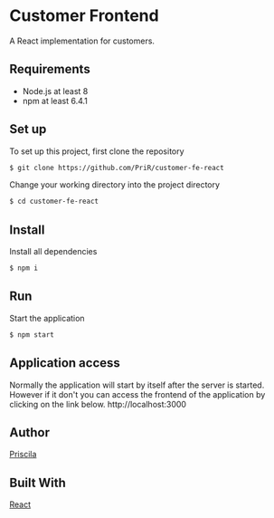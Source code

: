 # Customer Frontend
A React implementation for customers.

## Requirements
* Node.js at least 8
* npm at least 6.4.1

## Set up
To set up this project, first clone the repository
```bash
$ git clone https://github.com/PriR/customer-fe-react
```

Change your working directory into the project directory
```bash
$ cd customer-fe-react
```
## Install
Install all dependencies
```bash
$ npm i
```
## Run
Start the application
```bash
$ npm start
```
## Application access
Normally the application will start by itself after the server is started. However if it don't you can access the frontend of the application by clicking on the link below.
http://localhost:3000
## Author
[Priscila](https://pt.linkedin.com/in/priscilar) 
## Built With
[React](https://github.com/facebook/create-react-app) 
